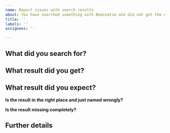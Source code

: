 ```yaml
---
name: Report issues with search results
about: You have searched something with Nominatim and did not get the expected result.
title: ''
labels: ''
assignees: ''

---
```


## What did you search for?

<!-- Please try to provide a link to your search. You  can go to https://nominatim.openstreetmap.org and repeat your search there. If you originally found the issue somewhere else, please tell us what software/website you were using. -->

## What result did you get?

## What result did you expect?

**Is the result in the right place and just named wrongly?** 

<!-- Please tell us the display name you expected. -->

**Is the result missing completely?**

<!-- Make sure that the data you are looking for is in OpenStreetMap. Provide a link to the OpenStreetMap object or if you cannot get it, a link to the map on https://openstreetmap.org where you expect the result to be.

To get the link to the OSM object, you can try the following:

 * Go to [https://openstreetmap.org](https://openstreetmap.org).
 * Move to the area of the map where you expect the result and then zoom in as much as possible.
 * Click on the question mark on the right side of the map. You get a question cursor. Use it to click on the map where your object is located.
 * Find the object of interest in the list that appears on the left side.
 * Click on the object and report back the URL that the browser shows.
-->

## Further details

<!-- Anything else we should know about the search. Particularities with addresses in the area etc. -->
